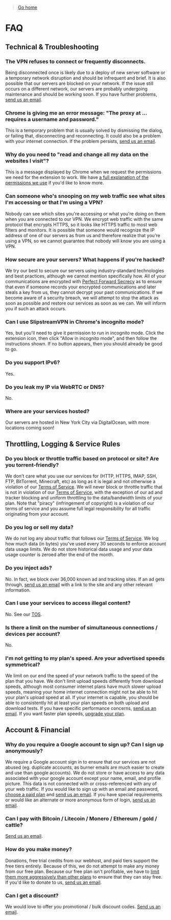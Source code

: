 > [Go home](/)

# FAQ
## Technical & Troubleshooting
### The VPN refuses to connect or frequently disconnects.
Being disconnected once is likely due to a deploy of new server software or a temporary network disruption and should be infrequent and brief. It is also possible that our servers are blocked on your network. If the issue still occurs on a different network, our servers are probably undergoing maintenance and should be working soon. If you have further problems, [send us an email](contact-us).

### Chrome is giving me an error message: "The proxy at ... requires a username and password."
This is a temporary problem that is usually solved by dismissing the dialog, or failing that, disconnecting and reconnecting. It could also be a problem with your internet connection. If the problem persists, [send us an email](contact-us).

### Why do you need to "read and change all my data on the websites I visit"?
This is a message displayed by Chrome when we request the permissions we need for the extension to work. We have [a full explanation of the permissions we use](permissions) if you'd like to know more.

### Can someone who's snooping on my web traffic see what sites I'm accessing or that I'm using a VPN?
Nobody can see which sites you're accessing or what you're doing on them when you are connected to our VPN. We encrypt web traffic with the same protocol that encrypts HTTPS, so it looks like HTTPS traffic to most web filters and monitors. It is possible that someone would recognize the IP address of one of our servers as from us and therefore realize that you're using a VPN, so we cannot guarantee that nobody will know you are using a VPN.

### How secure are your servers? What happens if you're hacked?
We try our best to secure our servers using industry-standard technologies and best practices, although we cannot mention specifically how. All of your communications are encrypted with [Perfect Forward Secrecy](https://en.wikipedia.org/wiki/Forward_secrecy) as to ensure that even if someone records your encrypted communications and later steals a key from us, they cannot decrypt your past communications. If we become aware of a security breach, we will attempt to stop the attack as soon as possible and restore our services as soon as we can. We will inform you if such an attack occurs.

### Can I use SlipstreamVPN in Chrome's incognito mode?
Yes, but you'll need to give it permission to run in incognito mode. Click the extension icon, then click "Allow in incognito mode", and then follow the instructions shown. If no button appears, then you should already be good to go.

### Do you support IPv6?
Yes.

### Do you leak my IP via WebRTC or DNS?
No.

### Where are your services hosted?
Our servers are hosted in New York City via DigitalOcean, with more locations coming soon!

## Throttling, Logging & Service Rules
###  Do you block or throttle traffic based on protocol or site? Are you torrent-friendly?
We don't care what you use our services for (HTTP, HTTPS, IMAP, SSH, FTP, BitTorrent, Minecraft, etc) as long as it is legal and not otherwise a violation of our [Terms of Service](tos). We will never block or throttle traffic that is not in violation of our [Terms of Service](tos), with the exception of our ad and tracker blocking and uniform throttling to the data/bandwidth limits of your plan. Note that "piracy" (infringement of copyright) is a violation of our terms of service and you assume full legal responsibility for all traffic originating from your account. 

### Do you log or sell my data? 
We do not log any about traffic that follows our [Terms of Service](tos). We log how much data (in bytes) you've used every 30 seconds to enforce account data usage limits. We do not store historical data usage and your data usage counter is zeroed after the end of the month.

### Do you inject ads?
No. In fact, we block over 36,000 known ad and tracking sites. If an ad gets through, [send us an email](contact-us) with a link to the site and any other relevant information.

### Can I use your services to access illegal content?
No. See our [TOS](tos).

### Is there a limit on the number of simultaneous connections / devices per account?
No.

### I'm not getting to my plan's speed. Are your advertised speeds symmetrical?
We limit on our end the speed of your network traffic to the speed of the plan that you have. We don't limit upload speeds differently from download speeds, although most consumer internet plans have much slower upload speeds, meaning your home internet connection might not be able to hit your plan's upload speed at all. If your internet is capable, you should be able to consistently hit at least your plan speeds on both upload and download tests. If you have specific performance concerns, [send us an email](contact-us). If you want faster plan speeds, [upgrade your plan](https://my.slipstreamvpn.tk).

## Account & Financial
### Why do you require a Google account to sign up? Can I sign up anonymously?
We require a Google account sign in to ensure that our services are not abused (eg. duplicate accounts, as burner emails are much easier to create and use than google accounts). We do not store or have access to any data associated with your google account except your name, email, and profile picture. This data is not connected with or cross-referenced with any of your web traffic.
If you would like to sign up with an email and password, [choose a paid plan](index#pricing) and [send us an email](contact-us). If you have special requirements or would like an alternate or more anonymous form of login, [send us an email](contact-us).

### Can I pay with Bitcoin / Litecoin / Monero / Ethereum / gold / cattle?
[Send us an email](contact-us).

### How do you make money?
Donations, free trial credits from our webhost, and paid tiers support the free tiers entirely. Because of this, we do not attempt to make any money from our free plan. Because our free plan isn't profitable, we have to [limit them more aggressively than other plans](index#pricing) to ensure that they can stay free. If you'd like to donate to us, [send us an email](contact-us). 

### Can I get a discount?
We would love to offer you promotional / bulk discount codes. [Send us an email](contact-us).
